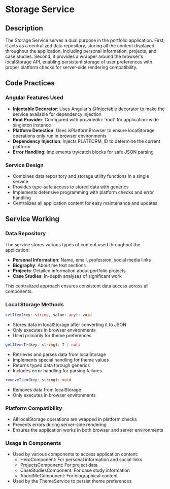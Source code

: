 # Storage Service

## Description
The Storage Service serves a dual purpose in the portfolio application. First, it acts as a centralized data repository, storing all the content displayed throughout the application, including personal information, projects, and case studies. Second, it provides a wrapper around the browser's localStorage API, enabling persistent storage of user preferences with proper platform checks for server-side rendering compatibility.

## Code Practices

### Angular Features Used
- **Injectable Decorator**: Uses Angular's @Injectable decorator to make the service available for dependency injection
- **Root Provider**: Configured with providedIn: 'root' for application-wide singleton instance
- **Platform Detection**: Uses isPlatformBrowser to ensure localStorage operations only run in browser environments
- **Dependency Injection**: Injects PLATFORM_ID to determine the current platform
- **Error Handling**: Implements try/catch blocks for safe JSON parsing

### Service Design
- Combines data repository and storage utility functions in a single service
- Provides type-safe access to stored data with generics
- Implements defensive programming with platform checks and error handling
- Centralizes all application content for easy maintenance and updates

## Service Working

### Data Repository
The service stores various types of content used throughout the application:
- **Personal Information**: Name, email, profession, social media links
- **Biography**: About me text sections
- **Projects**: Detailed information about portfolio projects
- **Case Studies**: In-depth analyses of significant work

This centralized approach ensures consistent data access across all components.

### Local Storage Methods
```typescript
setItem(key: string, value: any): void
```
- Stores data in localStorage after converting it to JSON
- Only executes in browser environments
- Used primarily for theme preferences

```typescript
getItem<T>(key: string): T | null
```
- Retrieves and parses data from localStorage
- Implements special handling for theme values
- Returns typed data through generics
- Includes error handling for parsing failures

```typescript
removeItem(key: string): void
```
- Removes data from localStorage
- Only executes in browser environments

### Platform Compatibility
- All localStorage operations are wrapped in platform checks
- Prevents errors during server-side rendering
- Ensures the application works in both browser and server environments

### Usage in Components
- Used by various components to access application content:
  - HeroComponent: For personal information and social links
  - ProjectsComponent: For project data
  - CaseStudiesComponent: For case study information
  - AboutMeComponent: For biographical content
- Used by the ThemeService to persist theme preferences
